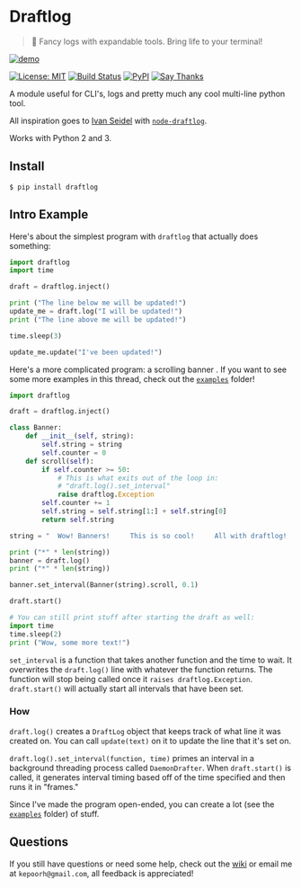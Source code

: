 # Draftlog
> :scroll: Fancy logs with expandable tools. Bring life to your terminal!

[![demo](http://i.imgur.com/rWE21Ts.gif)](http://i.imgur.com/rWE21Ts.gif)

[![License: MIT](https://img.shields.io/badge/license-mit-blue.svg?style=flat-square)](https://mit-license.org/)
[![Build Status](https://img.shields.io/travis/kepoorhampond/python-draftlog/master.svg?style=flat-square)](https://travis-ci.org/kepoorhampond/python-draftlog)
[![PyPI](https://img.shields.io/badge/pypi-draftlog-blue.svg?style=flat-square)](https://pypi.python.org/pypi/draftlog)
[![Say Thanks](https://img.shields.io/badge/say-thanks-ff69b4.svg?style=flat-square)](https://saythanks.io/to/kepoorhampond)

A module useful for CLI's, logs and pretty much any cool multi-line python tool.

All inspiration goes to [Ivan Seidel](https://github.com/ivanseidel) with [`node-draftlog`](https://github.com/ivanseidel/node-draftlog).

Works with Python 2 and 3.

## Install
```
$ pip install draftlog
```

## Intro Example
Here's about the simplest program with `draftlog` that actually does something:
```python
import draftlog
import time

draft = draftlog.inject()

print ("The line below me will be updated!")
update_me = draft.log("I will be updated!")
print ("The line above me will be updated!")

time.sleep(3)

update_me.update("I've been updated!")
```

Here's a more complicated program: a scrolling banner . If you want to see some more examples in this thread, check out the  [`examples`](https://github.com/kepoorhampond/python-draftlog/tree/master/examples) folder!
```python
import draftlog

draft = draftlog.inject()

class Banner:
    def __init__(self, string):
        self.string = string
        self.counter = 0
    def scroll(self):
        if self.counter >= 50:
            # This is what exits out of the loop in:
            # "draft.log().set_interval"
            raise draftlog.Exception
        self.counter += 1
        self.string = self.string[1:] + self.string[0]
        return self.string

string = "  Wow! Banners!     This is so cool!     All with draftlog!   "

print ("*" * len(string))
banner = draft.log()
print ("*" * len(string))

banner.set_interval(Banner(string).scroll, 0.1)

draft.start()

# You can still print stuff after starting the draft as well:
import time
time.sleep(2)
print ("Wow, some more text!")
```

`set_interval` is a function that takes another function and the time to wait. It overwrites the `draft.log()` line with whatever the function returns. The function will stop being called once it `raises draftlog.Exception`. `draft.start()` will actually start all intervals that have been set.

### How
`draft.log()` creates a `DraftLog` object that keeps track of what line it was created on. You can call `update(text)` on it to update the line that it's set on.

`draft.log().set_interval(function, time)` primes an interval in a background threading process called `DaemonDrafter`. When `draft.start()` is called, it generates interval timing based off of the time specified and then runs it in "frames."

Since I've made the program open-ended, you can create a lot (see the [`examples`](https://github.com/kepoorhampond/python-draftlog/tree/master/examples) folder) of stuff.

## Questions
If you still have questions or need some help, check out the [wiki](https://github.com/kepoorhampond/python-draftlog/wiki/) or email me at `kepoorh@gmail.com`, all feedback is appreciated!